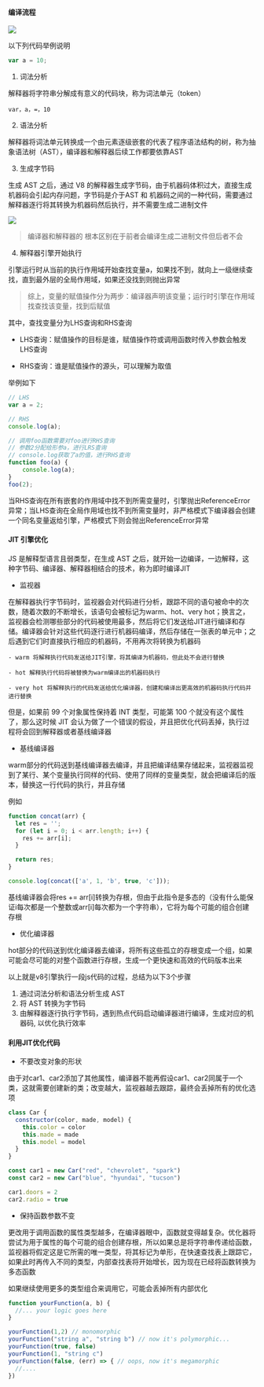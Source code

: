 #### 编译流程

![](https://p3-juejin.byteimg.com/tos-cn-i-k3u1fbpfcp/7f61d1d3caf84105be453b8a9bbac141~tplv-k3u1fbpfcp-zoom-1.image)

以下列代码举例说明

```js
var a = 10;
```

1. 词法分析

解释器将字符串分解成有意义的代码块，称为词法单元（token）

```
var，a，=，10
```

2. 语法分析

解释器将词法单元转换成一个由元素逐级嵌套的代表了程序语法结构的树，称为抽象语法树（AST），编译器和解释器后续工作都要依靠AST

3. 生成字节码

生成 AST 之后，通过 V8 的解释器生成字节码，由于机器码体积过大，直接生成机器码会引起内存问题，字节码是介于AST 和 机器码之间的一种代码，需要通过解释器逐行将其转换为机器码然后执行，并不需要生成二进制文件

![](https://user-gold-cdn.xitu.io/2019/11/23/16e96b822da9857c?imageView2/0/w/1280/h/960/format/webp/ignore-error/1)

> 编译器和解释器的 根本区别在于前者会编译生成二进制文件但后者不会

4. 解释器引擎开始执行

引擎运行时从当前的执行作用域开始查找变量a，如果找不到，就向上一级继续查找，直到最外层的全局作用域，如果还没找到则抛出异常

> 综上，变量的赋值操作分为两步：编译器声明该变量；运行时引擎在作用域找查找该变量，找到后赋值

其中，查找变量分为LHS查询和RHS查询

- LHS查询：赋值操作的目标是谁，赋值操作符或调用函数时传入参数会触发LHS查询

- RHS查询：谁是赋值操作的源头，可以理解为取值

举例如下

```js
// LHS
var a = 2;

// RHS
console.log(a);

// 调用foo函数需要对foo进行RHS查询
// 参数2分配给形参a，进行LRS查询
// console.log获取了a的值，进行RHS查询
function foo(a) {
    console.log(a);
}
foo(2);
```

当RHS查询在所有嵌套的作用域中找不到所需变量时，引擎抛出ReferenceError异常；当LHS查询在全局作用域也找不到所需变量时，非严格模式下编译器会创建一个同名变量返给引擎，严格模式下则会抛出ReferenceError异常

#### JIT 引擎优化

JS 是解释型语言且弱类型，在生成 AST 之后，就开始一边编译，一边解释，这种字节码、编译器、解释器相结合的技术，称为即时编译JIT

- 监视器

在解释器执行字节码时，监视器会对代码进行分析，跟踪不同的语句被命中的次数，随着次数的不断增长，该语句会被标记为warm、hot、very hot；换言之，监视器会检测哪些部分的代码被使用最多，然后将它们发送给JIT进行编译和存储。编译器会针对这些代码逐行进行机器码编译，然后存储在一张表的单元中；之后遇到它们时直接执行相应的机器码，不用再次将转换为机器码

    - warm 将解释执行代码发送给JIT引擎，将其编译为机器码，但此处不会进行替换

    - hot 解释执行代码将被替换为warm编译出的机器码执行

    - very hot 将解释执行的代码发送给优化编译器，创建和编译出更高效的机器码执行代码并进行替换

但是，如果前 99 个对象属性保持着 INT 类型，可能第 100 个就没有这个属性了，那么这时候 JIT 会认为做了一个错误的假设，并且把优化代码丢掉，执行过程将会回到解释器或者基线编译器

- 基线编译器

warm部分的代码送到基线编译器去编译，并且把编译结果存储起来，监视器监视到了某行、某个变量执行同样的代码、使用了同样的变量类型，就会把编译后的版本，替换这一行代码的执行，并且存储

例如

```js
function concat(arr) {
  let res = '';
  for (let i = 0; i < arr.length; i++) {
    res += arr[i];
  }

  return res;
}

console.log(concat(['a', 1, 'b', true, 'c']));
```

基线编译器会将res += arr[i]转换为存根，但由于此指令是多态的（没有什么能保证i每次都是一个整数或arr[i]每次都为一个字符串），它将为每个可能的组合创建存根

- 优化编译器

hot部分的代码送到优化编译器去编译，将所有这些孤立的存根变成一个组，如果可能会尽可能的对整个函数进行存根，生成一个更快速和高效的代码版本出来

以上就是v8引擎执行一段js代码的过程，总结为以下3个步骤

1. 通过词法分析和语法分析生成 AST
2. 将 AST 转换为字节码
3. 由解释器逐行执行字节码，遇到热点代码启动编译器进行编译，生成对应的机器码, 以优化执行效率

#### 利用JIT优化代码

- 不要改变对象的形状

由于对car1、car2添加了其他属性，编译器不能再假设car1、car2同属于一个类，这就需要创建新的类；改变越大，监视器越去跟踪，最终会丢掉所有的优化选项

```js
class Car {
  constructor(color, made, model) {
    this.color = color
    this.made = made
    this.model = model
  }
}

const car1 = new Car("red", "chevrolet", "spark")
const car2 = new Car("blue", "hyundai", "tucson")

car1.doors = 2
car2.radio = true
```

- 保持函数参数不变

更改用于调用函数的属性类型越多，在编译器眼中，函数就变得越复杂。优化器将尝试为用于属性的每个可能的组合创建存根，所以如果总是将字符串传递给函数，监视器将假定这是它所需的唯一类型，将其标记为单形，在快速查找表上跟踪它，如果此时再传入不同的类型，内部查找表将开始增长，因为现在已经将函数转换为多态函数

如果继续使用更多的类型组合来调用它，可能会丢掉所有内部优化

```js
function yourFunction(a, b) {
  //... your logic goes here
}

yourFunction(1,2) // monomorphic
yourFunction("string a", "string b") // now it's polymorphic...
yourFunction(true, false)
yourFunction(1, "string c")
yourFunction(false, (err) => { // oops, now it's megamorphic
  //....
})
```